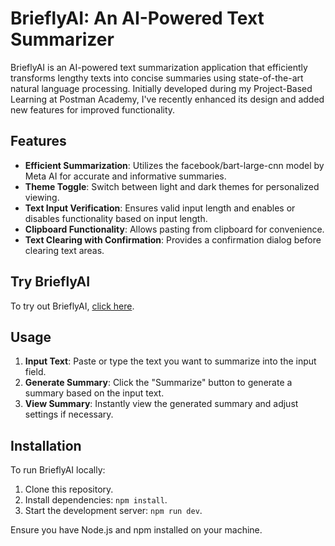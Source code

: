 # BrieflyAI: An AI-Powered Text Summarizer

BrieflyAI is an AI-powered text summarization application that efficiently transforms lengthy texts into concise summaries using state-of-the-art natural language processing. Initially developed during my Project-Based Learning at Postman Academy, I've recently enhanced its design and added new features for improved functionality.

## Features

- **Efficient Summarization**: Utilizes the facebook/bart-large-cnn model by Meta AI for accurate and informative summaries.
- **Theme Toggle**: Switch between light and dark themes for personalized viewing.
- **Text Input Verification**: Ensures valid input length and enables or disables functionality based on input length.
- **Clipboard Functionality**: Allows pasting from clipboard for convenience.
- **Text Clearing with Confirmation**: Provides a confirmation dialog before clearing text areas.

## Try BrieflyAI

To try out BrieflyAI, [click here](http://localhost:3000/).

## Usage

1. **Input Text**: Paste or type the text you want to summarize into the input field.
2. **Generate Summary**: Click the "Summarize" button to generate a summary based on the input text.
3. **View Summary**: Instantly view the generated summary and adjust settings if necessary.

## Installation

To run BrieflyAI locally:

1. Clone this repository.
2. Install dependencies: `npm install`.
3. Start the development server: `npm run dev`.

Ensure you have Node.js and npm installed on your machine.